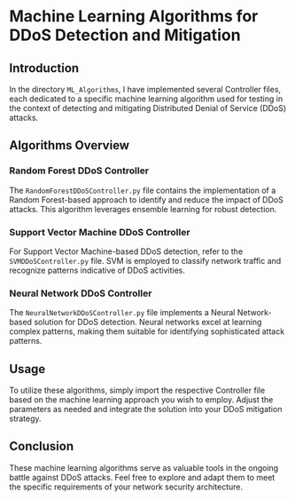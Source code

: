 # Machine Learning Algorithms for DDoS Detection and Mitigation

## Introduction

In the directory `ML_Algorithms`, I have implemented several Controller files, each dedicated to a specific machine learning algorithm used for testing in the context of detecting and mitigating Distributed Denial of Service (DDoS) attacks.

## Algorithms Overview

### Random Forest DDoS Controller

The `RandomForestDDoSController.py` file contains the implementation of a Random Forest-based approach to identify and reduce the impact of DDoS attacks. This algorithm leverages ensemble learning for robust detection.

### Support Vector Machine DDoS Controller

For Support Vector Machine-based DDoS detection, refer to the `SVMDDoSController.py` file. SVM is employed to classify network traffic and recognize patterns indicative of DDoS activities.

### Neural Network DDoS Controller

The `NeuralNetworkDDoSController.py` file implements a Neural Network-based solution for DDoS detection. Neural networks excel at learning complex patterns, making them suitable for identifying sophisticated attack patterns.

## Usage

To utilize these algorithms, simply import the respective Controller file based on the machine learning approach you wish to employ. Adjust the parameters as needed and integrate the solution into your DDoS mitigation strategy.

## Conclusion

These machine learning algorithms serve as valuable tools in the ongoing battle against DDoS attacks. Feel free to explore and adapt them to meet the specific requirements of your network security architecture.
